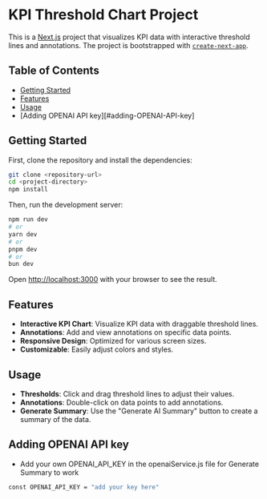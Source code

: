 # KPI Threshold Chart Project

This is a [Next.js](https://nextjs.org) project that visualizes KPI data with interactive threshold lines and annotations. The project is bootstrapped with [`create-next-app`](https://nextjs.org/docs/app/api-reference/cli/create-next-app).

## Table of Contents

- [Getting Started](#getting-started)
- [Features](#features)
- [Usage](#usage)
- [Adding OPENAI API key][#adding-OPENAI-API-key]

## Getting Started

First, clone the repository and install the dependencies:

```bash
git clone <repository-url>
cd <project-directory>
npm install
```

Then, run the development server:

```bash
npm run dev
# or
yarn dev
# or
pnpm dev
# or
bun dev
```

Open [http://localhost:3000](http://localhost:3000) with your browser to see the result.

## Features

- **Interactive KPI Chart**: Visualize KPI data with draggable threshold lines.
- **Annotations**: Add and view annotations on specific data points.
- **Responsive Design**: Optimized for various screen sizes.
- **Customizable**: Easily adjust colors and styles.

## Usage

- **Thresholds**: Click and drag threshold lines to adjust their values.
- **Annotations**: Double-click on data points to add annotations.
- **Generate Summary**: Use the "Generate AI Summary" button to create a summary of the data.

## Adding OPENAI API key

- Add your own OPENAI_API_KEY in the openaiService.js file for Generate Summary to work

```bash
const OPENAI_API_KEY = "add your key here"
```
